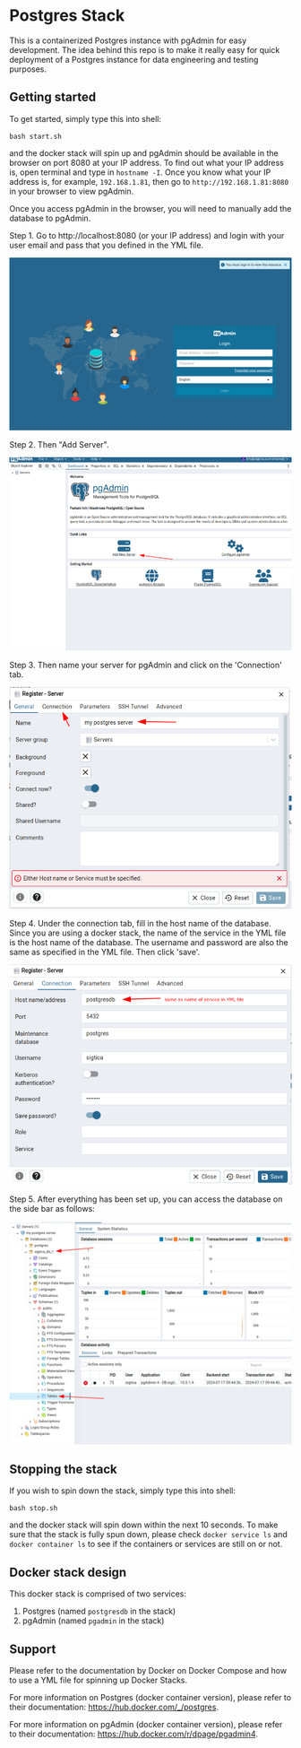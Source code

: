 # Postgres Stack

This is a containerized Postgres instance with pgAdmin for easy development. The idea behind this repo is to make it really easy for quick deployment of a Postgres instance for data engineering and testing purposes. 

## Getting started

To get started, simply type this into shell:
```shell
bash start.sh
```
and the docker stack will spin up and pgAdmin should be available in the browser on port 8080 at your IP address. To find out what your IP address is, open terminal and type in `hostname -I`. Once you know what your IP address is, for example, `192.168.1.81`, then go to `http://192.168.1.81:8080` in your browser to view pgAdmin.

Once you access pgAdmin in the browser, you will need to manually add the database to pgAdmin. 

Step 1. Go to http://localhost:8080 (or your IP address) and login with your user email and pass that you defined in the YML file.

![Step 1](images/pgadmin_step1.png)



Step 2. Then "Add Server".

![Step 2](images/pgadmin_step2.png)



Step 3. Then name your server for pgAdmin and click on the 'Connection' tab.

![Step 3](images/pgadmin_step3.png)



Step 4. Under the connection tab, fill in the host name of the database. Since you are using a docker stack, the name of the service in the YML file is the host name of the database. The username and password are also the same as specified in the YML file. Then click 'save'.

![Step 4](images/pgadmin_step4.png)




Step 5. After everything has been set up, you can access the database on the side bar as follows:

![Step 5](images/pgadmin_step5.png)






## Stopping the stack

If you wish to spin down the stack, simply type this into shell:
```shell
bash stop.sh
```
and the docker stack will spin down within the next 10 seconds. To make sure that the stack is fully spun down, please check `docker service ls` and `docker container ls` to see if the containers or services are still on or not.


## Docker stack design

This docker stack is comprised of two services:
1. Postgres (named `postgresdb` in the stack)
2. pgAdmin (named `pgadmin` in the stack)



## Support 

Please refer to the documentation by Docker on Docker Compose and how to use a YML file for spinning up Docker Stacks. 

For more information on Postgres (docker container version), please refer to their documentation: https://hub.docker.com/_/postgres.

For more information on pgAdmin (docker container version), please refer to their documentation: https://hub.docker.com/r/dpage/pgadmin4.






